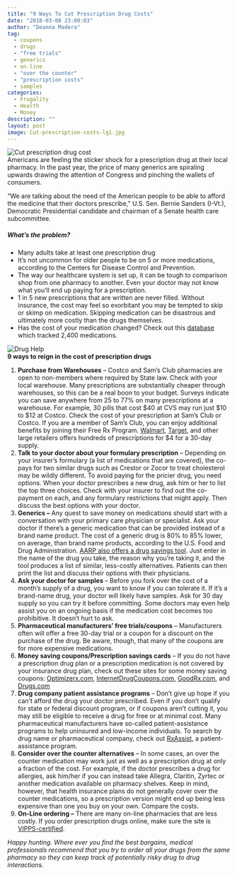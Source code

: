 ```yaml
---
title: "9 Ways To Cut Prescription Drug Costs"
date: "2018-03-08 23:00:03"
author: "Deanna Madera"
tag:
  - coupons
  - drugs
  - "free trials"
  - generics
  - on-line
  - "over the counter"
  - "prescription costs"
  - samples
categories:
  - Frugality
  - Health
  - Money
description: ""
layout: post
image: Cut-prescription-costs-lg1.jpg
---
```


![Cut prescription drug cost](http://mt2.wpengine.com/wp-content/uploads/2015/07/Cut-prescription-costs-lg1.jpg)  
Americans are feeling the sticker shock for a prescription drug at their local pharmacy. In the past year, the price of many generics are spiraling upwards drawing the attention of Congress and pinching the wallets of consumers.

“We are talking about the need of the American people to be able to afford the medicine that their doctors prescribe,” U.S. Sen. Bernie Sanders (I-Vt.), Democratic Presidential candidate and chairman of a Senate health care subcommittee.

##### **What’s the problem?**

- Many adults take at least one prescription drug
- It’s not uncommon for older people to be on 5 or more medications, according to the Centers for Disease Control and Prevention.
- The way our healthcare system is set up, it can be tough to comparison shop from one pharmacy to another. Even your doctor may not know what you’ll end up paying for a prescription.
- 1 in 5 new prescriptions that are written are never filled. Without insurance, the cost may feel so exorbitant you may be tempted to skip or skimp on medication. Skipping medication can be disastrous and ultimately more costly than the drugs themselves.
- Has the cost of your medication changed? Check out this [database](http://www.chicagotribune.com/chi-costs-for-popular-drugs-20141118-htmlstory.html) which tracked 2,400 medications.

![Drug Help](http://mt2.wpengine.com/wp-content/uploads/2015/07/Drug-Help.jpg)  
**9 ways to reign in the cost of prescription drugs**

1. **Purchase from Warehouses** – Costco and Sam’s Club pharmacies are open to non-members where required by State law. Check with your local warehouse. Many prescriptions are substantially cheaper through warehouses, so this can be a real boon to your budget. Surveys indicate you can save anywhere from 25 to 77% on many prescriptions at a warehouse. For example, 30 pills that cost $40 at CVS may run just $10 to $12 at Costco. Check the cost of your prescription at Sam’s Club or Costco. If you are a member of Sam’s Club, you can enjoy additional benefits by joining their Free Rx Program. [Walmart](http://www.walmart.com/cp/1078664?povid=5431+%7C+contentZone1+%7C+2014-11-01+%7C+1+%7C+LN-Value+4+Dollar+Prescriptions), [Target](http://www.target.com/pharmacy/generics#?lnk=lnav_%20pharmacy%20services_4&intc=2660563%7Cnull), and other large retailers offers hundreds of prescriptions for $4 for a 30-day supply.
2. **Talk to your doctor about your formulary prescription** – Depending on your insurer’s formulary (a list of medications that are covered), the co-pays for two similar drugs such as Crestor or Zocor to treat cholesterol may be wildly different. To avoid paying for the pricier drug, you need options. When your doctor prescribes a new drug, ask him or her to list the top three choices. Check with your insurer to find out the co-payment on each, and any formulary restrictions that might apply. Then discuss the best options with your doctor.
3. **Generics –** Any quest to save money on medications should start with a conversation with your primary care physician or specialist. Ask your doctor if there’s a generic medication that can be provided instead of a brand name product. The cost of a generic drug is 80% to 85% lower, on average, than brand name products, according to the U.S. Food and Drug Administration. [AARP also offers a drug savings tool](http://healthtools.aarp.org/drug-compare). Just enter in the name of the drug you take, the reason why you’re taking it, and the tool produces a list of similar, less-costly alternatives. Patients can then print the list and discuss their options with their physicians.
4. **Ask your doctor for samples** – Before you fork over the cost of a month’s supply of a drug, you want to know if you can tolerate it. If it’s a brand-name drug, your doctor will likely have samples. Ask for 30 day supply so you can try it before committing. Some doctors may even help assist you on an ongoing basis if the medication cost becomes too prohibitive. It doesn’t hurt to ask.
5. **Pharmaceutical manufacturers’ free trials/coupons** – Manufacturers often will offer a free 30-day trial or a coupon for a discount on the purchase of the drug. Be aware, though, that many of the coupons are for more expensive medications.
6. **Money saving coupons/Prescription savings cards** – If you do not have a prescription drug plan or a prescription medication is not covered by your insurance drug plan, check out these sites for some money saving coupons: [Optimizerx.com](http://optimizerx.com/), [InternetDrugCoupons.com](http://www.internetdrugcoupons.com/), [GoodRx.com](http://www.goodrx.com/?gclid=CjwKEAjw0NytBRD-1d3QsdHNpR0SJACGXqgRoAx7HHKIU45NnzwZ_CLBQ6PKeuHYan8u6gvUDdf1bhoCehHw_wcB), and [Drugs.com](http://www.drugs.com/discount-card/)
7. **Drug company patient assistance programs** – Don’t give up hope if you can’t afford the drug your doctor prescribed. Even if you don’t qualify for state or federal discount program, or if coupons aren’t cutting it, you may still be eligible to receive a drug for free or at minimal cost. Many pharmaceutical manufacturers have so-called patient-assistance programs to help uninsured and low-income individuals. To search by drug name or pharmaceutical company, check out [RxAssist](http://www.rxassist.org/search), a patient-assistance program.
8. **Consider over the counter alternatives** – In some cases, an over the counter medication may work just as well as a prescription drug at only a fraction of the cost. For example, if the doctor prescribes a drug for allergies, ask him/her if you can instead take Allegra, Claritin, Zyrtec or another medication available on pharmacy shelves. Keep in mind, however, that health insurance plans do not generally cover over the counter medications, so a prescription version might end up being less expensive than one you buy on your own. Compare the costs.
9. **On-Line ordering –** There are many on-line pharmacies that are less costly. If you order prescription drugs online, make sure the site is [VIPPS-certified](http://www.nabp.net/programs/accreditation/vipps/find-a-vipps-online-pharmacy).

_Happy hunting. Where ever you find the best bargains, medical professionals recommend that you try to order all your drugs from the same pharmacy so they can keep track of potentially risky drug to drug interactions._

